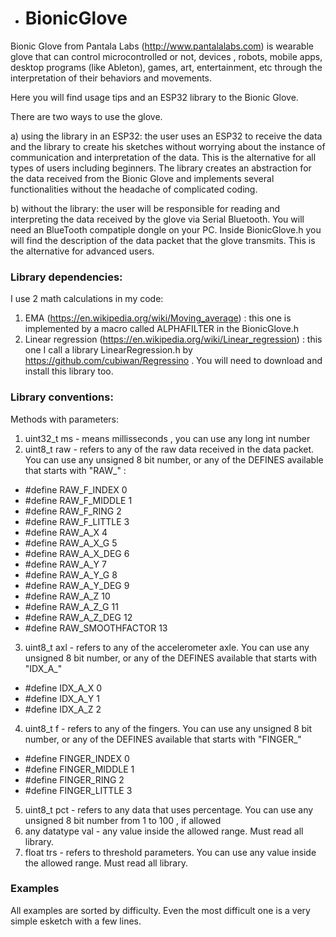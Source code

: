 - # BionicGlove

Bionic Glove from Pantala Labs (http://www.pantalalabs.com) is wearable glove that can control microcontrolled or not, devices , robots, mobile apps, desktop programs (like Ableton), games, art, entertainment, etc through the interpretation of their behaviors and movements.

Here you will find usage tips and an ESP32 library to the Bionic Glove.

There are two ways to use the glove.

a) using the library in an ESP32: the user uses an ESP32 to receive the data and the library to create his sketches without worrying about the instance of communication and interpretation of the data. This is the alternative for all types of users including beginners.
The library creates an abstraction for the data received from the Bionic Glove and implements several functionalities without the headache of complicated coding.

b) without the library: the user will be responsible for reading and interpreting the data received by the glove via Serial Bluetooth. You will need an BlueTooth compatiple dongle on your PC. Inside BionicGlove.h you will find the description of the data packet that the glove transmits. This is the alternative for advanced users.

### Library dependencies:

I use 2 math calculations in my code:
1. EMA (https://en.wikipedia.org/wiki/Moving_average) : this one is implemented by a macro called ALPHAFILTER in the BionicGlove.h
2. Linear regression (https://en.wikipedia.org/wiki/Linear_regression) : this one I call a library LinearRegression.h by https://github.com/cubiwan/Regressino . You will need to download and install this library too.

### Library conventions:

Methods with parameters:

1. uint32_t ms - means millisseconds , you can use any long int number
2. uint8_t raw - refers to any of the raw data received in the data packet. You can use any unsigned 8 bit number, or any of the DEFINES available that starts with "RAW_" :

- #define RAW_F_INDEX 0
- #define RAW_F_MIDDLE 1
- #define RAW_F_RING 2
- #define RAW_F_LITTLE 3
- #define RAW_A_X 4
- #define RAW_A_X_G 5
- #define RAW_A_X_DEG 6
- #define RAW_A_Y 7
- #define RAW_A_Y_G 8
- #define RAW_A_Y_DEG 9
- #define RAW_A_Z 10
- #define RAW_A_Z_G 11
- #define RAW_A_Z_DEG 12
- #define RAW_SMOOTHFACTOR 13

3. uint8_t axl - refers to any of the accelerometer axle. You can use any unsigned 8 bit number, or any of the DEFINES available that starts with "IDX_A_"

- #define IDX_A_X 0
- #define IDX_A_Y 1
- #define IDX_A_Z 2

4. uint8_t f - refers to any of the fingers. You can use any unsigned 8 bit number, or any of the DEFINES available that starts with "FINGER_"

- #define FINGER_INDEX 0
- #define FINGER_MIDDLE 1
- #define FINGER_RING 2
- #define FINGER_LITTLE 3

5. uint8_t pct - refers to any data that uses percentage. You can use any unsigned 8 bit number from 1 to 100 , if allowed
6. any datatype val - any value inside the allowed range. Must read all library.
7. float trs - refers to threshold parameters. You can use any value inside the allowed range. Must read all library.

### Examples
All  examples are sorted by difficulty.
Even the most difficult one is a very simple esketch with a few lines.
